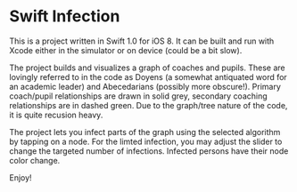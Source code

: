Swift Infection
==============

This is a project written in Swift 1.0 for iOS 8. It can be built and run with Xcode either in the simulator or on device (could be a bit slow).

The project builds and visualizes a graph of coaches and pupils. These are lovingly referred to in the code as Doyens (a somewhat antiquated word for an academic leader) and Abecedarians (possibly more obscure!). Primary coach/pupil relationships are drawn in solid grey, secondary coaching relationships are in dashed green. Due to the graph/tree nature of the code, it is quite recusion heavy.

The project lets you infect parts of the graph using the selected algorithm by tapping on a node. For the limted infection, you may adjust the slider to change the targeted number of infections. Infected persons have their node color change.

Enjoy!
